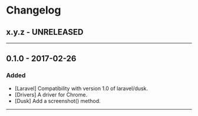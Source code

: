 Changelog
=========

## x.y.z - UNRELEASED

--------

## 0.1.0 - 2017-02-26

### Added

* [Laravel] Compatibility with version 1.0 of laravel/dusk.
* [Drivers] A driver for Chrome.
* [Dusk] Add a screenshot() method.

--------
